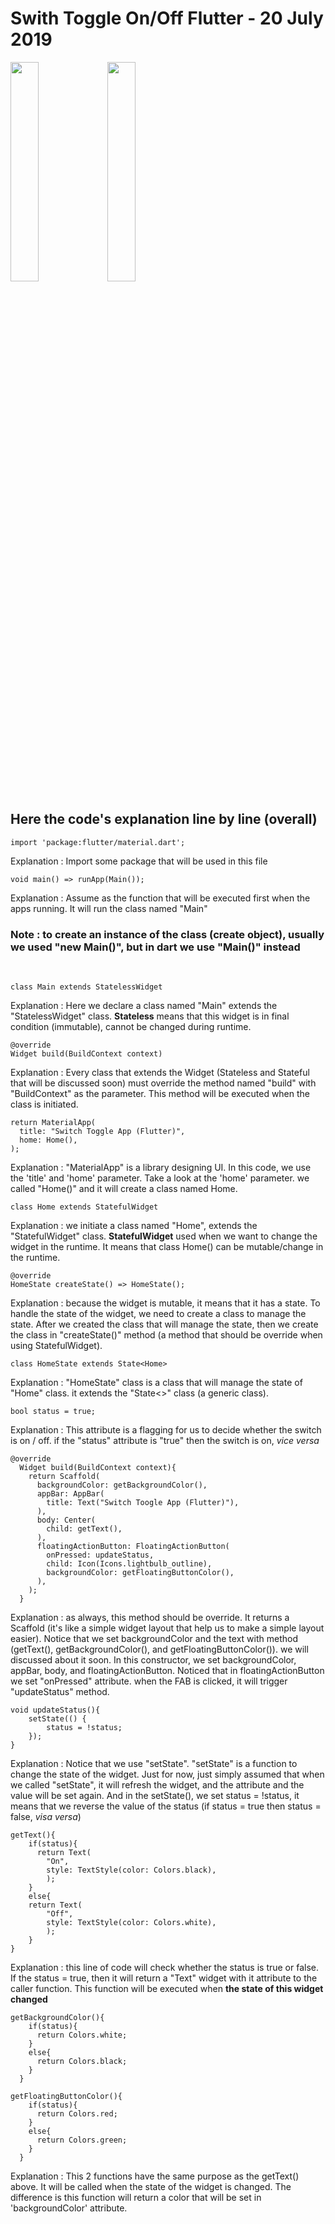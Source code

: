 # Swith Toggle On/Off Flutter - 20 July 2019

<img src="https://user-images.githubusercontent.com/48744669/61555425-98a98a00-aa89-11e9-82a5-dc94dddc98b3.png" width="30%" />
<img src="https://user-images.githubusercontent.com/48744669/61555362-6bf57280-aa89-11e9-8247-f05d3ec30bb3.png" width="30%" />

## Here the code's explanation line by line (overall)
    
    import 'package:flutter/material.dart';
  Explanation : Import some package that will be used in this file
  <br>
  
    void main() => runApp(Main());
  Explanation : Assume as the function that will be executed first when the apps running. It will run the class named "Main"
  ### Note : to create an instance of the class (create object), usually we used "new Main()", but in dart we use "Main()" instead
  <br>
  
    class Main extends StatelessWidget
  Explanation : Here we declare a class named "Main" extends the "StatelessWidget" class. <strong>Stateless</strong> means that this widget is in final condition (immutable), cannot be changed during runtime.
<br>

    @override
    Widget build(BuildContext context)
  Explanation : Every class that extends the Widget (Stateless and Stateful that will be discussed soon) must override the method named "build" with "BuildContext" as the parameter. This method will be executed when the class is initiated.
<br>

    return MaterialApp(
      title: "Switch Toggle App (Flutter)",
      home: Home(),
    );
  Explanation : "MaterialApp" is a library designing UI. In this code, we use the 'title' and 'home' parameter. Take a look at the 'home' parameter. we called "Home()" and it will create a class named Home.
<br>
    
    class Home extends StatefulWidget
  Explanation : we initiate a class named "Home", extends the "StatefulWidget" class. <strong>StatefulWidget</strong> used when we want to change the widget in the runtime. It means that class Home() can be mutable/change in the runtime.
<br>

    @override
    HomeState createState() => HomeState();
  Explanation : because the widget is mutable, it means that it has a state. To handle the state of the widget, we need to create a class to manage the state. After we created the class that will manage the state, then we create the class in "createState()" method (a method that should be override when using StatefulWidget).
<br>

    class HomeState extends State<Home>
  Explanation : "HomeState" class is a class that will manage the state of "Home" class. it extends the "State<>" class (a generic class).
<br>

    bool status = true;
  Explanation : This attribute is a flagging for us to decide whether the switch is on / off. if the "status" attribute is "true" then the switch is on, <i>vice versa</i>
<br>
    
    @override
      Widget build(BuildContext context){
        return Scaffold(
          backgroundColor: getBackgroundColor(),
          appBar: AppBar(
            title: Text("Switch Toogle App (Flutter)"),
          ),
          body: Center(
            child: getText(),
          ),
          floatingActionButton: FloatingActionButton(
            onPressed: updateStatus,
            child: Icon(Icons.lightbulb_outline),
            backgroundColor: getFloatingButtonColor(),
          ),
        );
      }
  Explanation : as always, this method should be override. It returns a Scaffold (it's like a simple widget layout that help us to make a simple layout easier). Notice that we set backgroundColor and the text with method (getText(), getBackgroundColor(), and getFloatingButtonColor()). we will discussed about it soon. In this constructor, we set backgroundColor, appBar, body, and floatingActionButton. Noticed that in floatingActionButton we set "onPressed" attribute. when the FAB is clicked, it will trigger "updateStatus" method.
<br>

    void updateStatus(){
        setState(() {
            status = !status;
        });
    }
  Explanation : Notice that we use "setState". "setState" is a function to change the state of the widget. Just for now, just simply assumed that when we called "setState", it will refresh the widget, and the attribute and the value will be set again. And in the setState(), we set status = !status, it means that we reverse the value of the status (if status = true then status = false, <i>visa versa</i>)
<br>

    getText(){
        if(status){
          return Text(
            "On",
            style: TextStyle(color: Colors.black),
            );
        }
        else{
        return Text(
            "Off",
            style: TextStyle(color: Colors.white),
            );
        }
    }
  Explanation : this line of code will check whether the status is true or false. If the status = true, then it will return a "Text" widget with it attribute to the caller function. This function will be executed when <strong>the state of this widget changed</strong>
<br>

    getBackgroundColor(){
        if(status){
          return Colors.white;
        }
        else{
          return Colors.black;
        }
      }

    getFloatingButtonColor(){
        if(status){
          return Colors.red;
        }
        else{
          return Colors.green;
        }
      }
 Explanation : This 2 functions have the same purpose as the getText() above. It will be called when the state of the widget is changed. The difference is this function will return a color that will be set in 'backgroundColor' attribute.
